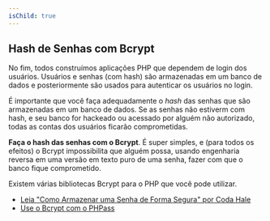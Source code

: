 ```yaml
---
isChild: true
---
```


## Hash de Senhas com Bcrypt

No fim, todos construímos aplicações PHP que dependem de login dos usuários. Usuários e senhas (com hash) são armazenadas em um banco de dados e posteriormente são usados para autenticar os usuários no login.

É importante que você faça adequadamente o _hash_ das senhas que são armazenadas em um banco de dados. Se as senhas não estiverm com hash, e seu banco for hackeado ou acessado por alguém não autorizado, todas as contas dos usuários ficarão comprometidas.

**Faça o hash das senhas com o Bcrypt**. É super simples, e (para todos os efeitos) o Bcrypt impossibilita que alguém possa, usando engenharia reversa em uma versão em texto puro de uma senha, fazer com que o banco fique comprometido.

Existem várias bibliotecas Bcrypt para o PHP que você pode utilizar.

* [Leia "Como Armazenar uma Senha de Forma Segura" por Coda Hale][3]
* [Use o Bcrypt com o PHPass][4]

[3]: http://codahale.com/how-to-safely-store-a-password/
[4]: http://www.openwall.com/phpass/

